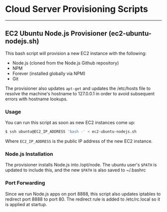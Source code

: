 # Cloud Server Provisioning Scripts
***
## EC2 Ubuntu Node.js Provisioner (ec2-ubuntu-nodejs.sh)
This bash script will provision a new EC2 instance with the following:
  - Node.js (cloned from the Node.js Github repository)
  - NPM
  - Forever (installed globally via NPM)
  - Git

The provisioner also updates `apt-get` and updates the /etc/hosts file to resolve the machine's hostname to 127.0.0.1 in order to avoid subsequent errors with hostname lookups.

### Usage
You can run this script as soon as new EC2 instances come up:
```sh
$ ssh ubuntu@EC2_IP_ADDRESS 'bash -' < ec2-ubuntu-nodejs.sh
```
Where `EC2_IP_ADDRESS` is the public IP address of the new EC2 instance.

### Node.js Installation
The provisioner installs Node.js into /opt/node.  The ubuntu user's `$PATH` is updated to include this, and the new `$PATH` is also saved to ~/.bashrc

### Port Forwarding
Since we run Node.js apps on port 8888, this script also updates iptables to redirect port 8888 to port 80.  The redirect rule is added to /etc/rc.local so it is applied at startup.
